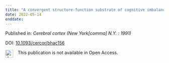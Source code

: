 ```yaml
---
title: "A convergent structure-function substrate of cognitive imbalances in autism."
date: 2022-05-14
enddate:
---
```


Published in: *Cerebral cortex (New York[comma] N.Y. : 1991)*

DOI: [10.1093/cercor/bhac156](https://doi.org/10.1093/cercor/bhac156)

<img src="https://upload.wikimedia.org/wikipedia/commons/thumb/0/0e/Closed_Access_logo_transparent.svg/1200px-Closed_Access_logo_transparent.svg.png" alt="drawing" width="25" align="left"/> &nbsp;&nbsp;&nbsp;This publication is not available in Open Access.


